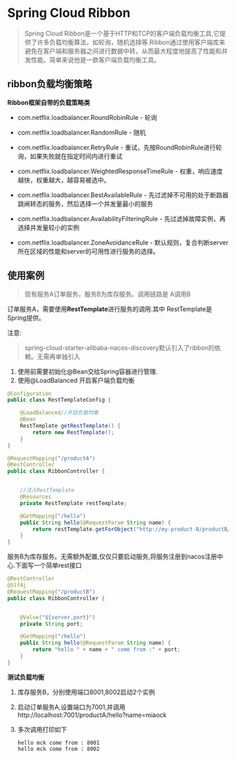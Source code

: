 # Spring Cloud Ribbon

> Spring Cloud Ribbon是一个基于HTTP和TCP的客户端负载均衡工具,它提供了许多负载均衡算法，如轮询，随机选择等.Ribbon通过使用客户端库来避免在客户端和服务器之间进行数据中转，从而最大程度地提高了性能和并发性能。简单来说他是一款客户端负载均衡工具。

## ribbon负载均衡策略

**Ribbon框架自带的负载策略类**

- com.netflix.loadbalancer.RoundRobinRule  - 轮询

- com.netflix.loadbalancer.RandomRule  - 随机

- com.netflix.loadbalancer.RetryRule - 重试，先按RoundRobinRule进行轮询，如果失败就在指定时间内进行重试

- com.netflix.loadbalancer.WeightedResponseTimeRule - 权重，响应速度越快，权重越大，越容易被选中。

- com.netflix.loadbalancer.BestAvailableRule  - 先过滤掉不可用的处于断路器跳闸转态的服务，然后选择一个并发量最小的服务

- com.netflix.loadbalancer.AvailabilityFilteringRule - 先过滤掉故障实例，再选择并发量较小的实例

- com.netflix.loadbalancer.ZoneAvoidanceRule - 默认规则，复合判断server所在区域的性能和server的可用性进行服务的选择。

## 使用案例

> 现有服务A订单服务，服务B为库存服务。调用链路是 A调用B

订单服务A，需要使用**RestTemplate**进行服务的调用.其中 RestTemplate是Spring提供。

注意:

> spring-cloud-starter-alibaba-nacos-discovery默认引入了ribbon的依赖。无需再单独引入

1. 使用前需要初始化@Bean交给Spring容器进行管理.
2. 使用@LoadBalanced 开启客户端负载均衡

```java
@Configuration
public class RestTemplateConfig {

    @LoadBalanced//开启负载均衡
    @Bean
    RestTemplate getRestTemplate() {
        return new RestTemplate();
    }
}
```

```java
@RequestMapping("/productA")
@RestController
public class RibbonController {


  	//注入RestTemplate
    @Resources
    private RestTemplate restTemplate;

    @GetMapping("/hello")
    public String hello(@RequestParam String name) {
        return restTemplate.getForObject("http://my-product-B/productB/hello?name={name}", String.class, name);
    }
}
```

服务B为库存服务。无需额外配置,仅仅只要启动服务,将服务注册到nacos注册中心.下面写一个简单rest接口

```java
@RestController
@Slf4j
@RequestMapping("/productB")
public class RibbonController {


    @Value("${server.port}")
    private String port;

    @GetMapping("/hello")
    public String hello(@RequestParam String name) {
        return "hello " + name + " come from :" + port;
    }
}
```

**测试负载均衡**

1. 库存服务B，分别使用端口8001,8002启动2个实例

2. 启动订单服务A,设置端口为7001,并调用 http://localhost:7001/productA/hello?name=miaock

3. 多次调用打印如下

   ```
   hello mck come from : 8001
   hello mck come from : 8002
   ```

   